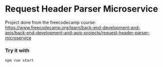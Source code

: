 # Request Header Parser Microservice

Project done from the freecodecamp course:<br>
https://www.freecodecamp.org/learn/back-end-development-and-apis/back-end-development-and-apis-projects/request-header-parser-microservice

### Try it with

```bash
npm run start
```
